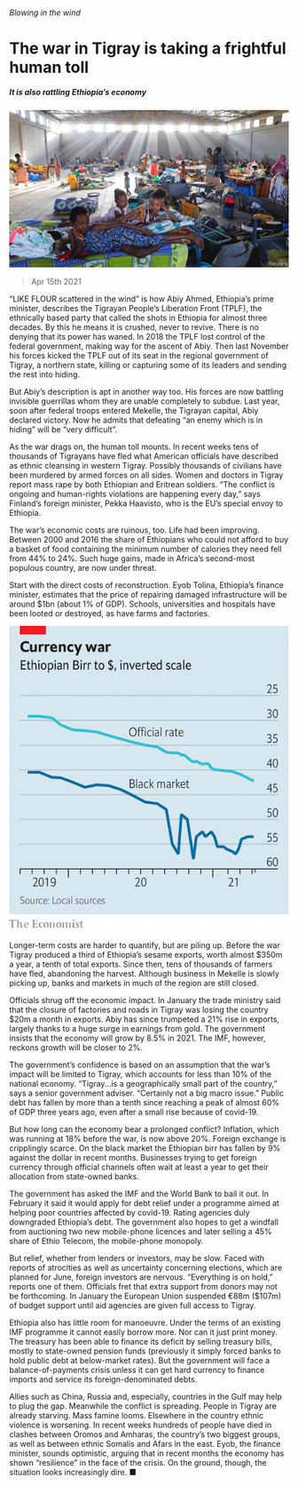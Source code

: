 ###### Blowing in the wind

# The war in Tigray is taking a frightful human toll 

##### It is also rattling Ethiopia’s economy 

![image](images/20210417_MAP001_0.jpg) 

> Apr 15th 2021 

“LIKE FLOUR scattered in the wind” is how Abiy Ahmed, Ethiopia’s prime minister, describes the Tigrayan People’s Liberation Front (TPLF), the ethnically based party that called the shots in Ethiopia for almost three decades. By this he means it is crushed, never to revive. There is no denying that its power has waned. In 2018 the TPLF lost control of the federal government, making way for the ascent of Abiy. Then last November his forces kicked the TPLF out of its seat in the regional government of Tigray, a northern state, killing or capturing some of its leaders and sending the rest into hiding.

But Abiy’s description is apt in another way too. His forces are now battling invisible guerrillas whom they are unable completely to subdue. Last year, soon after federal troops entered Mekelle, the Tigrayan capital, Abiy declared victory. Now he admits that defeating “an enemy which is in hiding” will be “very difficult”.


As the war drags on, the human toll mounts. In recent weeks tens of thousands of Tigrayans have fled what American officials have described as ethnic cleansing in western Tigray. Possibly thousands of civilians have been murdered by armed forces on all sides. Women and doctors in Tigray report mass rape by both Ethiopian and Eritrean soldiers. “The conflict is ongoing and human-rights violations are happening every day,” says Finland’s foreign minister, Pekka Haavisto, who is the EU’s special envoy to Ethiopia.

The war’s economic costs are ruinous, too. Life had been improving. Between 2000 and 2016 the share of Ethiopians who could not afford to buy a basket of food containing the minimum number of calories they need fell from 44% to 24%. Such huge gains, made in Africa’s second-most populous country, are now under threat.

Start with the direct costs of reconstruction. Eyob Tolina, Ethiopia’s finance minister, estimates that the price of repairing damaged infrastructure will be around $1bn (about 1% of GDP). Schools, universities and hospitals have been looted or destroyed, as have farms and factories.

![image](images/20210417_MAC506.png) 


Longer-term costs are harder to quantify, but are piling up. Before the war Tigray produced a third of Ethiopia’s sesame exports, worth almost $350m a year, a tenth of total exports. Since then, tens of thousands of farmers have fled, abandoning the harvest. Although business in Mekelle is slowly picking up, banks and markets in much of the region are still closed.

Officials shrug off the economic impact. In January the trade ministry said that the closure of factories and roads in Tigray was losing the country $20m a month in exports. Abiy has since trumpeted a 21% rise in exports, largely thanks to a huge surge in earnings from gold. The government insists that the economy will grow by 8.5% in 2021. The IMF, however, reckons growth will be closer to 2%.

The government’s confidence is based on an assumption that the war’s impact will be limited to Tigray, which accounts for less than 10% of the national economy. “Tigray...is a geographically small part of the country,” says a senior government adviser. “Certainly not a big macro issue.” Public debt has fallen by more than a tenth since reaching a peak of almost 60% of GDP three years ago, even after a small rise because of covid-19.

But how long can the economy bear a prolonged conflict? Inflation, which was running at 18% before the war, is now above 20%. Foreign exchange is cripplingly scarce. On the black market the Ethiopian birr has fallen by 9% against the dollar in recent months. Businesses trying to get foreign currency through official channels often wait at least a year to get their allocation from state-owned banks.

The government has asked the IMF and the World Bank to bail it out. In February it said it would apply for debt relief under a programme aimed at helping poor countries affected by covid-19. Rating agencies duly downgraded Ethiopia’s debt. The government also hopes to get a windfall from auctioning two new mobile-phone licences and later selling a 45% share of Ethio Telecom, the mobile-phone monopoly.

But relief, whether from lenders or investors, may be slow. Faced with reports of atrocities as well as uncertainty concerning elections, which are planned for June, foreign investors are nervous. “Everything is on hold,” reports one of them. Officials fret that extra support from donors may not be forthcoming. In January the European Union suspended €88m ($107m) of budget support until aid agencies are given full access to Tigray.

Ethiopia also has little room for manoeuvre. Under the terms of an existing IMF programme it cannot easily borrow more. Nor can it just print money. The treasury has been able to finance its deficit by selling treasury bills, mostly to state-owned pension funds (previously it simply forced banks to hold public debt at below-market rates). But the government will face a balance-of-payments crisis unless it can get hard currency to finance imports and service its foreign-denominated debts.

Allies such as China, Russia and, especially, countries in the Gulf may help to plug the gap. Meanwhile the conflict is spreading. People in Tigray are already starving. Mass famine looms. Elsewhere in the country ethnic violence is worsening. In recent weeks hundreds of people have died in clashes between Oromos and Amharas, the country’s two biggest groups, as well as between ethnic Somalis and Afars in the east. Eyob, the finance minister, sounds optimistic, arguing that in recent months the economy has shown “resilience” in the face of the crisis. On the ground, though, the situation looks increasingly dire. ■

